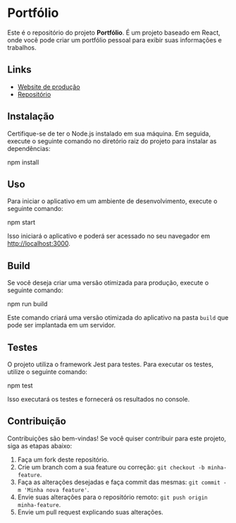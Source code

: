 # Portfólio

Este é o repositório do projeto **Portfólio**. É um projeto baseado em React, onde você pode criar um portfólio pessoal para exibir suas informações e trabalhos.

## Links

- [Website de produção](https://cosmic-tau.vercel.app/)
- [Repositório](https://github.com/izaqueIsrael/portifolio)


## Instalação

Certifique-se de ter o Node.js instalado em sua máquina. Em seguida, execute o seguinte comando no diretório raiz do projeto para instalar as dependências:

npm install

## Uso

Para iniciar o aplicativo em um ambiente de desenvolvimento, execute o seguinte comando:

npm start

Isso iniciará o aplicativo e poderá ser acessado no seu navegador em [http://localhost:3000](http://localhost:3000).

## Build

Se você deseja criar uma versão otimizada para produção, execute o seguinte comando:

npm run build

Este comando criará uma versão otimizada do aplicativo na pasta `build` que pode ser implantada em um servidor.

## Testes

O projeto utiliza o framework Jest para testes. Para executar os testes, utilize o seguinte comando:

npm test

Isso executará os testes e fornecerá os resultados no console.

## Contribuição

Contribuições são bem-vindas! Se você quiser contribuir para este projeto, siga as etapas abaixo:

1. Faça um fork deste repositório.
2. Crie um branch com a sua feature ou correção: `git checkout -b minha-feature`.
3. Faça as alterações desejadas e faça commit das mesmas: `git commit -m 'Minha nova feature'`.
4. Envie suas alterações para o repositório remoto: `git push origin minha-feature`.
5. Envie um pull request explicando suas alterações.
